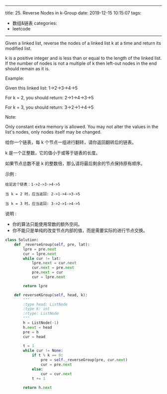 
---
title: 25. Reverse Nodes in k-Group
date: 2019-12-15 10:15:07
tags:
- 数组&链表
categories:
- leetcode
---

Given a linked list, reverse the nodes of a linked list k at a time and return its modified list.

k is a positive integer and is less than or equal to the length of the linked list. If the number of nodes is not a multiple of k then left-out nodes in the end should remain as it is.

Example:

Given this linked list: 1->2->3->4->5

For k = 2, you should return: 2->1->4->3->5

For k = 3, you should return: 3->2->1->4->5

Note:

Only constant extra memory is allowed.
You may not alter the values in the list's nodes, only nodes itself may be changed.


给你一个链表，每 k 个节点一组进行翻转，请你返回翻转后的链表。

k 是一个正整数，它的值小于或等于链表的长度。

如果节点总数不是 k 的整数倍，那么请将最后剩余的节点保持原有顺序。

示例 :
```
给定这个链表：1->2->3->4->5

当 k = 2 时，应当返回: 2->1->4->3->5

当 k = 3 时，应当返回: 3->2->1->4->5
```
说明 :

* 你的算法只能使用常数的额外空间。
* 你不能只是单纯的改变节点内部的值，而是需要实际的进行节点交换。




```python
class Solution:
    def _reverseGroup(self, pre, lat):
        lpre = pre.next
        cur = lpre.next
        while cur != lat:
            lpre.next = cur.next
            cur.next = pre.next
            pre.next = cur
            cur = lpre.next

        return lpre

    def reverseKGroup(self, head, k):
        """
        :type head: ListNode
        :type k: int
        :rtype: ListNode
        """
        h = ListNode(-1)
        h.next = head
        pre = h
        cur = head
        
        t = 1
        while cur != None:
            if t % k == 0:
                pre = self._reverseGroup(pre, cur.next)
                cur = pre.next
            else:
                cur = cur.next
            t += 1
           
        return h.next

```
